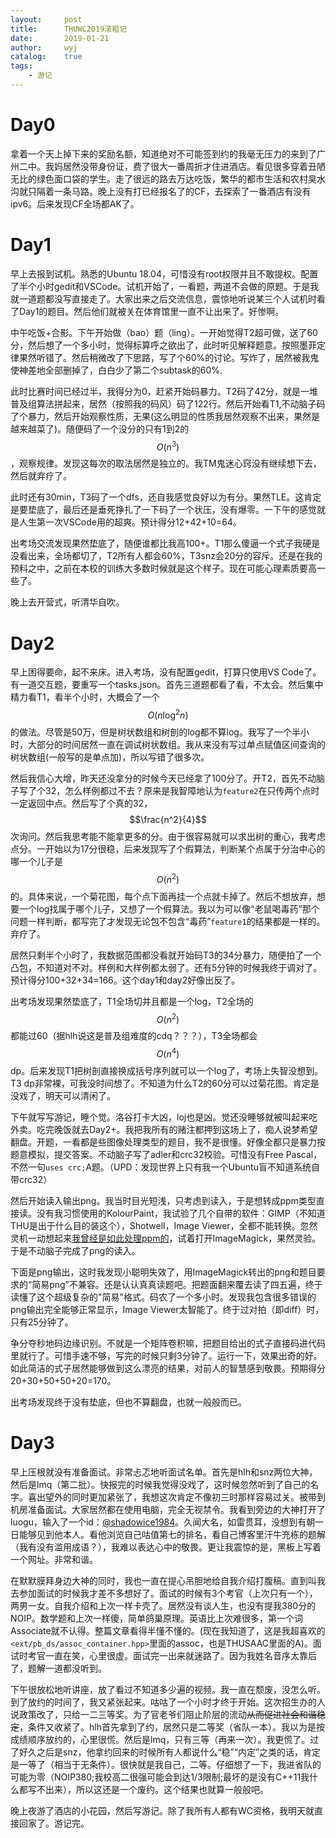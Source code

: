 ```yaml
---
layout:		post
title:		THUWC2019滚粗记
date:		2019-01-21
author:		wyj
catalog:	true
tags:
    - 游记
---
```


# Day0
拿着一个天上掉下来的奖励名额，知道绝对不可能签到约的我毫无压力的来到了广州二中。我妈居然没带身份证，费了很大一番周折才住进酒店。看见很多穿着丑陋无比的绿色面口袋的学生。走了很远的路去万达吃饭，繁华的都市生活和农村臭水沟就只隔着一条马路。晚上没有打已经报名了的CF，去探索了一番酒店有没有ipv6。后来发现CF全场都AK了。

# Day1
早上去报到试机。熟悉的Ubuntu 18.04，可惜没有root权限并且不敢提权。配置了半个小时gedit和VSCode。试机开始了，一看题，两道不会做的原题。于是我就一道题都没写直接走了。大家出来之后交流信息，震惊地听说某三个人试机时看了Day1的题目。然后他们就被关在体育馆里一直不让出来了。好惨啊。

中午吃饭+合影。下午开始做（bao）题（ling）。一开始觉得T2超可做，送了60分，然后想了一个多小时，觉得标算呼之欲出了，此时听见解释题意。按照墨菲定律果然听错了。然后稍微改了下思路，写了个60%的讨论。写炸了，居然被我鬼使神差地全部删掉了，白白少了第二个subtask的60%.

此时比赛时间已经过半，我得分为0，赶紧开始码暴力。T2码了42分，就是一堆普及组算法拼起来，居然（按照我的码风）码了122行。然后开始看T1,不动脑子码了个暴力，然后开始观察性质，无果(这么明显的性质我居然观察不出来，果然是越来越菜了)。随便码了一个没分的只有1到2的$$O(n^3)$$，观察规律。发现这每次的取法居然是独立的。我TM鬼迷心窍没有继续想下去，然后就弃疗了。

此时还有30min，T3码了一个dfs，还自我感觉良好以为有分。果然TLE。这肯定是要垫底了，最后还是垂死挣扎了一下码了一个状压，没有爆零。一下午的感觉就是人生第一次VSCode用的超爽。预计得分12+42+10=64。

出考场交流发现果然垫底了，随便谁都比我高100+。T1那么傻逼一个式子我硬是没看出来，全场都切了，T2所有人都会60%，T3snz会20分的容斥。还是在我的预料之中，之前在本校的训练大多数时候就是这个样子。现在可能心理素质要高一些了。

晚上去开营式，听清华自吹。

# Day2
早上困得要命，起不来床。进入考场，没有配置gedit，打算只使用VS Code了。有一道交互题，要重写一个tasks.json。首先三道题都看了看，不太会。然后集中精力看T1，看半个小时，大概会了一个$$O(n\log^2n)$$的做法。尽管是50万，但是树状数组和树剖的log都不算log。我写了一个半小时，大部分的时间居然一直在调试树状数组。我从来没有写过单点赋值区间查询的树状数组(一般写的是单点加)，所以写错了很多次。

然后我信心大增，昨天还没拿分的时候今天已经拿了100分了。开T2，首先不动脑子写了个32，怎么样例都过不去？原来是我智障地认为`feature2`在只传两个点时一定返回中点。然后写了个真的32，$$\frac{n^2}{4}$$次询问。然后我思考能不能拿更多的分。由于很容易就可以求出树的重心，我考虑点分。一开始以为17分很稳，后来发现写了个假算法，判断某个点属于分治中心的哪一个儿子是$$O(n^2)$$的。具体来说，一个菊花图，每个点下面再挂一个点就卡掉了。然后不想放弃，想要一个log找属于哪个儿子，又想了一个假算法。我以为可以像“老鼠喝毒药”那个问题一样判断，都写完了才发现无论包不包含“毒药”`feature1`的结果都是一样的。弃疗了。

居然只剩半个小时了，我数据范围都没看就开始码T3的34分暴力，随便拍了一个凸包，不知道对不对。样例和大样例都太弱了。还有5分钟的时候我终于调对了。预计得分100+32+34=166。这个day1和day2好像出反了。

出考场发现果然垫底了，T1全场切并且都是一个log，T2全场的$$O(n^2)$$都能过60（据hlh说这是普及组难度的cdq？？？），T3全场都会$$O(n^4)$$dp。后来发现T1把树剖直接换成括号序列就可以一个log了，考场上失智没想到。T3 dp非常裸，可我没时间想了。不知道为什么T2的60分可以过菊花图。肯定是没戏了，明天可以清闲了。

下午就写写游记，睡个觉。洛谷打卡大凶，loj也是凶。觉还没睡够就被叫起来吃外卖。吃完晚饭就去Day2+。我把我所有的赌注都押到这场上了，痴人说梦希望翻盘。开题，一看都是些图像处理类型的题目，我不是很懂。好像全都只是暴力按题意模拟，提交答案。不动脑子写了adler和crc32校验。可惜没有Free Pascal，不然一句`uses crc;`A题。（UPD：发现世界上只有我一个Ubuntu盲不知道系统自带crc32）

然后开始读入输出png。我当时目光短浅，只考虑到读入，于是想转成ppm类型直接读。没有我习惯使用的KolourPaint，我试验了几个自带的软件：GIMP（不知道THU是出于什么目的装这个），Shotwell，Image Viewer，全都不能转换。忽然灵机一动想起来[我曾经是如此处理ppm的](https://2o181o28.github.io/2018/08/03/CirclePacking/)，试着打开ImageMagick，果然灵验。于是不动脑子完成了png的读入。

下面是png输出，这时我发现小聪明失效了，用ImageMagick转出的png和题目要求的“简易png”不兼容。还是认认真真读题吧。把题面翻来覆去读了四五遍，终于读懂了这个超级复杂的"简易"格式。码农了一个多小时。发现我包含很多错误的png输出完全能够正常显示，Image Viewer太智能了。终于过对拍（即diff）时，只有25分钟了。

争分夺秒地码边缘识别。不就是一个矩阵卷积嘛，把题目给出的式子直接码进代码里就行了。可惜手速不够，写完的时候只剩3分钟了。运行一下，效果出奇的好。如此简洁的式子居然能够做到这么漂亮的结果，对前人的智慧感到敬畏。预期得分20+30+50+50+20=170。

出考场发现终于没有垫底，但也不算翻盘，也就一般般而已。

# Day3 
早上压根就没有准备面试。非常忐忑地听面试名单。首先是hlh和snz两位大神，然后是lmq（第二批）。快报完的时候我觉得没戏了，这时候忽然听到了自己的名字。喜出望外的同时更加紧张了，我想这次肯定不像初三时那样容易过关。被带到机房准备面试。大家居然都在使用电脑，完全无视禁令。我看到旁边的大神打开了luogu，输入了一个id：[@shadowice1984](https://www.luogu.org/space/show?uid=56384)。久闻大名，如雷贯耳，没想到有朝一日能够见到他本人。看他浏览自己咕值第七的排名，看自己博客里汗牛充栋的题解（我有没有滥用成语？），我难以表达心中的敬畏。更让我震惊的是，黑板上写着一个网址[](epochtimes.com)。非常和谐。

在默默膜拜身边大神的同时，我也一直在提心吊胆地给自我介绍打腹稿。直到叫我去参加面试的时候我才差不多想好了。面试的时候有3个考官（上次只有一个），两男一女。自我介绍和上次一样卡壳了。居然没有谈人生，也没有提我380分的NOIP。数学题和上次一样傻，简单鸽巢原理。英语比上次难很多，第一个词Associate就不认得。整篇文章看得半懂不懂的。(现在我知道了，这是我超喜欢的`<ext/pb_ds/assoc_container.hpp>`里面的assoc，也是THUSAAC里面的A)。面试时考官一直在笑，心里很虚。面试完一出来就迷路了。因为我姓名音序太靠后了，题解一道都没听到。

下午很放松地听讲座，放了看过不知道多少遍的视频。我一直在颓废，没怎么听。到了放约的时间了，我又紧张起来。咕咕了一个小时才终于开始。这次招生办的人说政策改了，只给一二三等奖。为了官老爷们阻止阶层的流动~~从而促进社会和谐稳定~~，条件又收紧了。hlh首先拿到了约，居然只是二等奖（省队一本）。我以为是按成绩顺序放约的，心里很慌。然后是lmq，只有三等（再来一次）。我更慌了。过了好久之后是snz，他拿约回来的时候所有人都说什么“稳”“内定”之类的话，肯定是一等了（相当于无条件）。很快就是我自己，二等。仔细想了一下，我进省队的可能为零（NOIP380;我校高二很强可能会到达1/3限制;最坏的是没有C++11我什么都写不出来），所以这还是一个废约。这个结果也就算一般般吧。

晚上夜游了酒店的小花园，然后写游记。除了我所有人都有WC资格，我明天就直接回家了。游记完。
